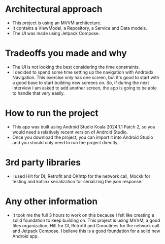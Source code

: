 # Architectural approach
* This project is using an MVVM architecture.
* It contains a ViewModel, a Repository, a Service and Data models.
* The UI was made using Jetpack Compose.

# Tradeoffs you made and why
* The UI is not looking the best considering the time constraints. 
* I decided to spend some time setting up the navigation with Androidx Navigation. This exercise only
has one screen, but it's good to start with a good base to start building new screens on. So,
if during the next interview I am asked to add another screen, the app is going to be able to handle
that very easily.


# How to run the project
* This app was built using Android Studio Koala 2024.1.1 Patch 2, so you would need a relatively recent 
version of Android Studio.
* Once you download the project, you can import it into Android Studio and you should only need to 
run the project directly.

# 3rd party libraries
* I used Hilt for DI, Retrofit and OKhttp for the network call, Mockk for testing and kotlinx serialization
for serializing the json response.


# Any other information
* It took me the full 3 hours to work on this because I felt like creating a solid foundation to keep
building on. This project is using MVVM, a good files organization, Hilt for DI, Retrofit and Coroutines 
for the network call and Jetpack Compose. I believe this is a good foundation for a solid new Android app.
